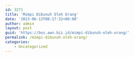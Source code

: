 ```yaml
---
id: 3271
title: 'Mimpi Dibunuh Oleh Orang'
date: '2023-06-13T08:17:32+00:00'
author: admin
layout: post
guid: 'https://bos.awn.biz.id/mimpi-dibunuh-oleh-orang/'
permalink: /mimpi-dibunuh-oleh-orang/
categories:
    - Uncategorized
---
```


